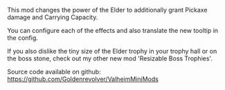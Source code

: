 This mod changes the power of the Elder to additionally grant Pickaxe damage and Carrying Capacity.

You can configure each of the effects and also translate the new tooltip in the config.


If you also dislike the tiny size of the Elder trophy in your trophy hall or on the boss stone, check out my other new mod 'Resizable Boss Trophies'.


Source code available on github: https://github.com/Goldenrevolver/ValheimMiniMods